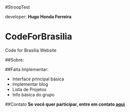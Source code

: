 #StroopTest

developer: **Hugo Honda Ferreira**

# CodeForBrasilia
Code for Brasília Website

##Sobre:

##Falta Implementar:
- Interface principal básica
- Implementar blog
- Lista de Projetos
- Info básica do grupo

##Contato
**Se você quer participar, entre em contato [aqui]()**
